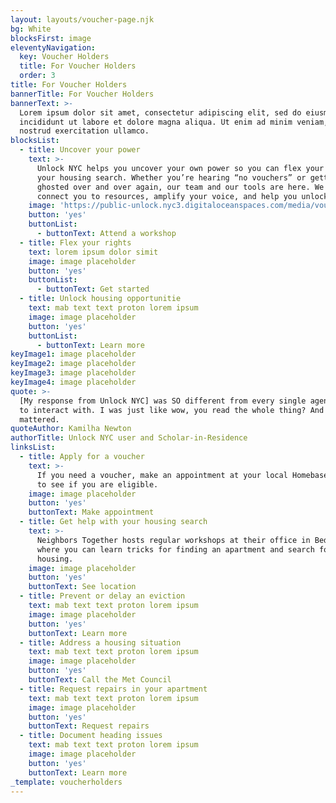 ```yaml
---
layout: layouts/voucher-page.njk
bg: White
blocksFirst: image
eleventyNavigation:
  key: Voucher Holders
  title: For Voucher Holders
  order: 3
title: For Voucher Holders
bannerTitle: For Voucher Holders
bannerText: >-
  Lorem ipsum dolor sit amet, consectetur adipiscing elit, sed do eiusmod tempor
  incididunt ut labore et dolore magna aliqua. Ut enim ad minim veniam, quis
  nostrud exercitation ullamco.
blocksList:
  - title: Uncover your power
    text: >-
      Unlock NYC helps you uncover your own power so you can flex your rights on
      your housing search. Whether you’re hearing “no vouchers” or getting
      ghosted over and over again, our team and our tools are here. We can
      connect you to resources, amplify your voice, and help you unlock housing.
    image: 'https://public-unlock.nyc3.digitaloceanspaces.com/media/voucher-1.png'
    button: 'yes'
    buttonList:
      - buttonText: Attend a workshop
  - title: Flex your rights
    text: lorem ipsum dolor simit
    image: image placeholder
    button: 'yes'
    buttonList:
      - buttonText: Get started
  - title: Unlock housing opportunitie
    text: mab text text proton lorem ipsum
    image: image placeholder
    button: 'yes'
    buttonList:
      - buttonText: Learn more
keyImage1: image placeholder
keyImage2: image placeholder
keyImage3: image placeholder
keyImage4: image placeholder
quote: >-
  [My response from Unlock NYC] was SO different from every single agency I had
  to interact with. I was just like wow, you read the whole thing? And that
  mattered.
quoteAuthor: Kamilha Newton
authorTitle: Unlock NYC user and Scholar-in-Residence
linksList:
  - title: Apply for a voucher
    text: >-
      If you need a voucher, make an appointment at your local Homebase location
      to see if you are eligible.
    image: image placeholder
    button: 'yes'
    buttonText: Make appointment
  - title: Get help with your housing search
    text: >-
      Neighbors Together hosts regular workshops at their office in Bed-Stuy
      where you can learn tricks for finding an apartment and search for
      housing.
    image: image placeholder
    button: 'yes'
    buttonText: See location
  - title: Prevent or delay an eviction
    text: mab text text proton lorem ipsum
    image: image placeholder
    button: 'yes'
    buttonText: Learn more
  - title: Address a housing situation
    text: mab text text proton lorem ipsum
    image: image placeholder
    button: 'yes'
    buttonText: Call the Met Council
  - title: Request repairs in your apartment
    text: mab text text proton lorem ipsum
    image: image placeholder
    button: 'yes'
    buttonText: Request repairs
  - title: Document heading issues
    text: mab text text proton lorem ipsum
    image: image placeholder
    button: 'yes'
    buttonText: Learn more
_template: voucherholders
---
```



